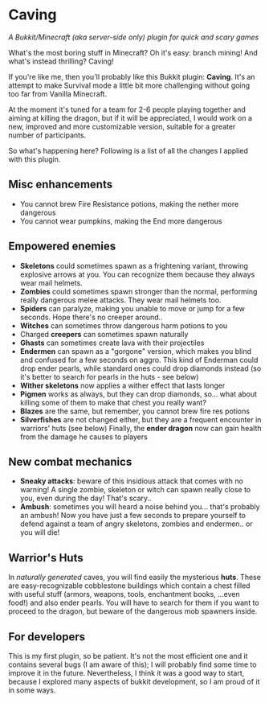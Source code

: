 Caving
======

*A Bukkit/Minecraft (aka server-side only) plugin for quick and scary games*

What's the most boring stuff in Minecraft? Oh it's easy: branch mining!
And what's instead thrilling? Caving!

If you're like me, then you'll probably like this Bukkit plugin: **Caving**.
It's an attempt to make Survival mode a little bit more challenging without going too far from Vanilla Minecraft.

At the moment it's tuned for a team for 2-6 people playing together and aiming at killing the dragon, but if it will be appreciated, I would work on a new, improved and more customizable version, suitable for a greater number of participants.

So what's happening here? Following is a list of all the changes I applied with this plugin.

## Misc enhancements
- You cannot brew Fire Resistance potions, making the nether more dangerous
- You cannot wear pumpkins, making the End more dangerous

## Empowered enemies
- **Skeletons** could sometimes spawn as a frightening variant, throwing explosive arrows at you. You can recognize them because they always wear mail helmets.
- **Zombies** could sometimes spawn stronger than the normal, performing really dangerous melee attacks. They wear mail helmets too.
- **Spiders** can paralyze, making you unable to move or jump for a few seconds. Hope there's no creeper around..
- **Witches** can sometimes throw dangerous harm potions to you
- Charged **creepers** can sometimes spawn naturally
- **Ghasts** can sometimes create lava with their projectiles
- **Endermen** can spawn as a "gorgone" version, which makes you blind and confused for a few seconds on aggro. This kind of Enderman could drop ender pearls, while standard ones could drop diamonds instead (so it's better to search for pearls in the huts - see below)
- **Wither skeletons** now applies a wither effect that lasts longer
- **Pigmen** works as always, but they can drop diamonds, so... what about killing some of them to make that chest you really want?
- **Blazes** are the same, but remember, you cannot brew fire res potions
- **Silverfishes** are not changed either, but they are a frequent encounter in warriors' huts (see below)
Finally, the **ender dragon** now can gain health from the damage he causes to players

## New combat mechanics
- **Sneaky attacks**: beware of this insidious attack that comes with no warning! A single zombie, skeleton or witch can spawn really close to you, even during the day! That's scary..
- **Ambush**: sometimes you will heard a noise behind you... that's probably an ambush! Now you have just a few seconds to prepare yourself to defend against a team of angry skeletons, zombies and endermen.. or you will die!

## Warrior's Huts
In *naturally generated* caves, you will find easily the mysterious **huts**. These are easy-recognizable cobblestone buildings which contain a chest filled with useful stuff (armors, weapons, tools, enchantment books, ...even food!) and also ender pearls. You will have to search for them if you want to proceed to the dragon, but beware of the dangerous mob spawners inside.

## For developers

This is my first plugin, so be patient. It's not the most efficient one and it contains several bugs (I am aware of this); I will probably find some time to improve it in the future.
Nevertheless, I think it was a good way to start, because I explored many aspects of bukkit development, so I am proud of it in some ways.
